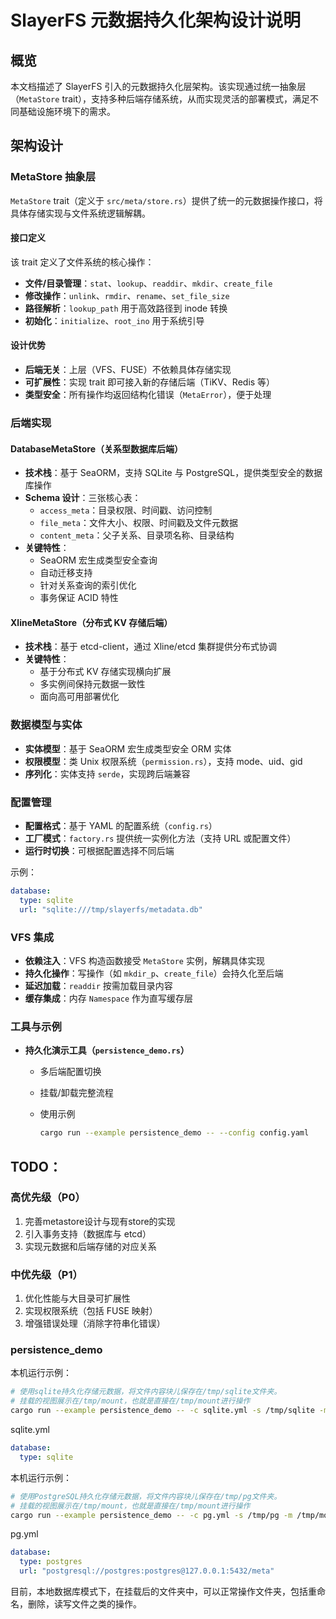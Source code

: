 # SlayerFS 元数据持久化架构设计说明

## 概览

本文档描述了 SlayerFS 引入的元数据持久化层架构。该实现通过统一抽象层（`MetaStore` trait），支持多种后端存储系统，从而实现灵活的部署模式，满足不同基础设施环境下的需求。

## 架构设计

### MetaStore 抽象层

`MetaStore` trait（定义于 `src/meta/store.rs`）提供了统一的元数据操作接口，将具体存储实现与文件系统逻辑解耦。

#### 接口定义

该 trait 定义了文件系统的核心操作：

- **文件/目录管理**：`stat`、`lookup`、`readdir`、`mkdir`、`create_file`
- **修改操作**：`unlink`、`rmdir`、`rename`、`set_file_size`
- **路径解析**：`lookup_path` 用于高效路径到 inode 转换
- **初始化**：`initialize`、`root_ino` 用于系统引导

#### 设计优势

- **后端无关**：上层（VFS、FUSE）不依赖具体存储实现
- **可扩展性**：实现 trait 即可接入新的存储后端（TiKV、Redis 等）
- **类型安全**：所有操作均返回结构化错误（`MetaError`），便于处理

### 后端实现

#### DatabaseMetaStore（关系型数据库后端）

- **技术栈**：基于 SeaORM，支持 SQLite 与 PostgreSQL，提供类型安全的数据库操作
- **Schema 设计**：三张核心表：
  - `access_meta`：目录权限、时间戳、访问控制
  - `file_meta`：文件大小、权限、时间戳及文件元数据
  - `content_meta`：父子关系、目录项名称、目录结构
- **关键特性**：
  - SeaORM 宏生成类型安全查询
  - 自动迁移支持
  - 针对关系查询的索引优化
  - 事务保证 ACID 特性

#### XlineMetaStore（分布式 KV 存储后端）

- **技术栈**：基于 etcd-client，通过 Xline/etcd 集群提供分布式协调
- **关键特性**：
  - 基于分布式 KV 存储实现横向扩展
  - 多实例间保持元数据一致性
  - 面向高可用部署优化

### 数据模型与实体

- **实体模型**：基于 SeaORM 宏生成类型安全 ORM 实体
- **权限模型**：类 Unix 权限系统（`permission.rs`），支持 mode、uid、gid
- **序列化**：实体支持 `serde`，实现跨后端兼容

### 配置管理

- **配置格式**：基于 YAML 的配置系统（`config.rs`）
- **工厂模式**：`factory.rs` 提供统一实例化方法（支持 URL 或配置文件）
- **运行时切换**：可根据配置选择不同后端

示例：

```yaml
database:
  type: sqlite
  url: "sqlite:///tmp/slayerfs/metadata.db"
```

### VFS 集成

- **依赖注入**：VFS 构造函数接受 `MetaStore` 实例，解耦具体实现
- **持久化操作**：写操作（如 `mkdir_p`、`create_file`）会持久化至后端
- **延迟加载**：`readdir` 按需加载目录内容
- **缓存集成**：内存 `Namespace` 作为直写缓存层

### 工具与示例

- **持久化演示工具（`persistence_demo.rs`）**

  - 多后端配置切换

  - 挂载/卸载完整流程

  - 使用示例

    ```sh
    cargo run --example persistence_demo -- --config config.yaml
    ```

## TODO：

### 高优先级（P0）

1. 完善metastore设计与现有store的实现
2. 引入事务支持（数据库与 etcd）
3. 实现元数据和后端存储的对应关系

### 中优先级（P1）

1. 优化性能与大目录可扩展性
2. 实现权限系统（包括 FUSE 映射）
3. 增强错误处理（消除字符串化错误）

### persistence_demo

本机运行示例：

```sh
# 使用sqlite持久化存储元数据，将文件内容块儿保存在/tmp/sqlite文件夹。
# 挂载的视图展示在/tmp/mount，也就是直接在/tmp/mount进行操作
cargo run --example persistence_demo -- -c sqlite.yml -s /tmp/sqlite -m /tmp/mount
```

sqlite.yml

```yml
database:
  type: sqlite

```

本机运行示例：

```sh
# 使用PostgreSQL持久化存储元数据，将文件内容块儿保存在/tmp/pg文件夹。
# 挂载的视图展示在/tmp/mount，也就是直接在/tmp/mount进行操作
cargo run --example persistence_demo -- -c pg.yml -s /tmp/pg -m /tmp/mount
```

pg.yml

```yml
database:
  type: postgres
  url: "postgresql://postgres:postgres@127.0.0.1:5432/meta"
```

​	目前，本地数据库模式下，在挂载后的文件夹中，可以正常操作文件夹，包括重命名，删除，读写文件之类的操作。